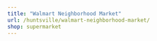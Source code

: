 ```yaml
---
title: "Walmart Neighborhood Market"
url: /huntsville/walmart-neighborhood-market/
shop: supermarket
---
```

